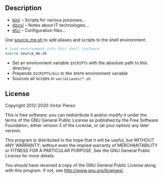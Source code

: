 ## Description

* [bin/](bin/) – Scripts for various purposes...
* [docs/](docs/) – Notes about IT technologies... 
* [etc/](etc/) – Configuration files...

Use [source_me.sh](source_me.sh) to add aliases and scripts to the shell 
environment:

```bash
# load environment into this shell instance
source source_me.sh
```

* Set an environment variable `$SCRIPTS` with the absolute path to this directory
* Prepends `$SCRIPTS/bin` to the `$PATH` environment variable
* Sources all scripts in `var/aliases/*.sh`

## License

Copyright 2012-2020 Victor Penso

This is free software: you can redistribute it
and/or modify it under the terms of the GNU General Public
License as published by the Free Software Foundation,
either version 3 of the License, or (at your option) any
later version.

This program is distributed in the hope that it will be
useful, but WITHOUT ANY WARRANTY; without even the implied
warranty of MERCHANTABILITY or FITNESS FOR A PARTICULAR
PURPOSE. See the GNU General Public License for more details.

You should have received a copy of the GNU General Public
License along with this program. If not, see 
<http://www.gnu.org/licenses/>.
